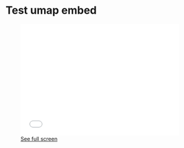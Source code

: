 # Test umap embed

<figure>
<iframe width="100%" height="300px" frameborder="0" allowfullscreen allow="geolocation" src="//umap.openstreetmap.fr/en/map/everystationmalaga_943076?scaleControl=false&miniMap=false&scrollWheelZoom=false&zoomControl=true&editMode=disabled&moreControl=true&searchControl=null&tilelayersControl=null&embedControl=null&datalayersControl=true&onLoadPanel=none&captionBar=false&captionMenus=false#10/36.7801/-4.6513"></iframe><figcaption><a href="//umap.openstreetmap.fr/en/map/everystationmalaga_943076?scaleControl=false&miniMap=false&scrollWheelZoom=true&zoomControl=true&editMode=disabled&moreControl=true&searchControl=null&tilelayersControl=null&embedControl=null&datalayersControl=true&onLoadPanel=none&captionBar=false&captionMenus=false#10/36.7801/-4.6513">See full screen</a></figcaption>
</figure>

